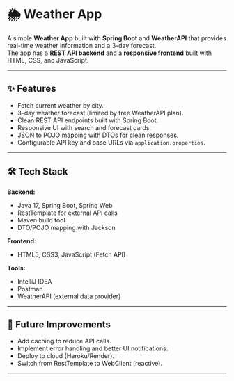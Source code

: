 
# 🌦️ Weather App

A simple **Weather App** built with **Spring Boot** and **WeatherAPI** that provides real-time weather information and a 3-day forecast.  
The app has a **REST API backend** and a **responsive frontend** built with HTML, CSS, and JavaScript.

---

## ✨ Features
- Fetch current weather by city.
- 3-day weather forecast (limited by free WeatherAPI plan).
- Clean REST API endpoints built with Spring Boot.
- Responsive UI with search and forecast cards.
- JSON to POJO mapping with DTOs for clean responses.
- Configurable API key and base URLs via `application.properties`.

---

## 🛠️ Tech Stack
**Backend:**
- Java 17, Spring Boot, Spring Web
- RestTemplate for external API calls
- Maven build tool
- DTO/POJO mapping with Jackson

**Frontend:**
- HTML5, CSS3, JavaScript (Fetch API)

**Tools:**
- IntelliJ IDEA
- Postman
- WeatherAPI (external data provider)

---

## 🔮 Future Improvements

* Add caching to reduce API calls.
* Implement error handling and better UI notifications.
* Deploy to cloud (Heroku/Render).
* Switch from RestTemplate to WebClient (reactive).

---


